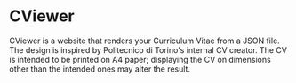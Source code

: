 # CViewer

CViewer is a website that renders your Curriculum Vitae from a JSON file.
The design is inspired by Politecnico di Torino's internal CV creator.
The CV is intended to be printed on A4 paper; displaying the CV on dimensions other than the intended ones may alter the result.